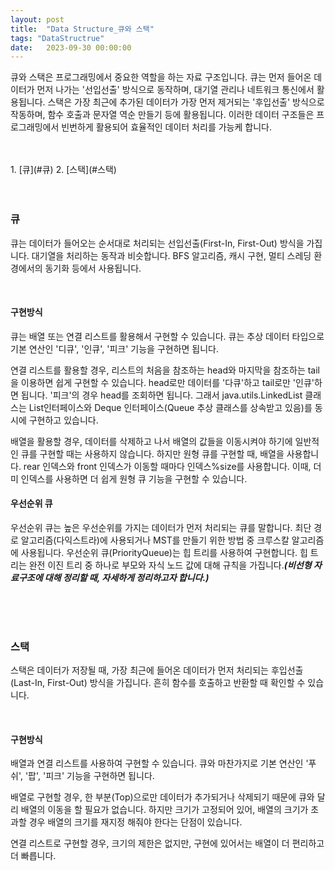 ```yaml
---
layout: post
title:  "Data Structure_큐와 스택"
tags: "DataStructrue"
date:   2023-09-30 00:00:00
---
```


큐와 스택은 프로그래밍에서 중요한 역할을 하는 자료 구조입니다. 큐는 먼저 들어온 데이터가 먼저 나가는 '선입선출' 방식으로 동작하며, 대기열 관리나 네트워크 통신에서 활용됩니다. 스택은 가장 최근에 추가된 데이터가 가장 먼저 제거되는 '후입선출' 방식으로 작동하며, 함수 호출과 문자열 역순 만들기 등에 활용됩니다. 이러한 데이터 구조들은 프로그래밍에서 빈번하게 활용되어 효율적인 데이터 처리를 가능케 합니다.

<br>
<br>
1. [큐](#큐)
2. [스택](#스택)

<br>
<br>
<br>

### **큐**
큐는 데이터가 들어오는 순서대로 처리되는 선입선출(First-In, First-Out) 방식을 가집니다. 대기열을 처리하는 동작과 비슷합니다. BFS 알고리즘, 캐시 구현, 멀티 스레딩 환경에서의 동기화 등에서 사용됩니다. 

<br>

#### **구현방식**
큐는 배열 또는 연결 리스트를 활용해서 구현할 수 있습니다. 큐는 추상 데이터 타입으로 기본 연산인 '디큐', '인큐', '피크' 기능을 구현하면 됩니다. 

연결 리스트를 활용할 경우, 리스트의 처음을 참조하는 head와 마지막을 참조하는 tail을 이용하면 쉽게 구현할 수 있습니다. head로만 데이터를 '다큐'하고 tail로만 '인큐'하면 됩니다. '피크'의 경우 head를 조회하면 됩니다. 그래서 java.utils.LinkedList 클래스는 List인터페이스와 Deque 인터페이스(Queue 추상 클래스를 상속받고 있음)를 동시에 구현하고 있습니다.

배열을 활용할 경우, 데이터를 삭제하고 나서 배열의 값들을 이동시켜야 하기에 일반적인 큐를 구현할 때는 사용하지 않습니다. 하지만 원형 큐를 구현할 때, 배열을 사용합니다. rear 인덱스와 front 인덱스가 이동할 때마다 인덱스%size를 사용합니다. 이때, 더미 인덱스를 사용하면 더 쉽게 원형 큐 기능을 구현할 수 있습니다.

#### **우선순위 큐**
우선순위 큐는 높은 우선순위를 가지는 데이터가 먼저 처리되는 큐를 말합니다. 최단 경로 알고리즘(다익스트라)에 사용되거나 MST를 만들기 위한 방법 중 크루스칼 알고리즘에 사용됩니다. 우선순위 큐(PriorityQueue)는 힙 트리를 사용하여 구현합니다. 힙 트리는 완전 이진 트리 중 하나로 부모와 자식 노드 값에 대해 규칙을 가집니다.***(비선형 자료구조에 대해 정리할 때, 자세하게 정리하고자 합니다.)***

<br>
<br>
<br>

### **스택**
스택은 데이터가 저장될 때, 가장 최근에 들어온 데이터가 먼저 처리되는 후입선출(Last-In, First-Out) 방식을 가집니다. 흔히 함수를 호출하고 반환할 때 확인할 수 있습니다.

<br>

#### **구현방식**
배열과 연결 리스트를 사용하여 구현할 수 있습니다. 큐와 마찬가지로 기본 연산인 '푸쉬', '팝', '피크' 기능을 구현하면 됩니다. 

배열로 구현할 경우, 한 부분(Top)으로만 데이터가 추가되거나 삭제되기 때문에 큐와 달리 배열의 이동을 할 필요가 없습니다. 하지만 크기가 고정되어 있어, 배열의 크기가 초과할 경우 배열의 크기를 재지정 해줘야 한다는 단점이 있습니다.

연결 리스트로 구현할 경우, 크기의 제한은 없지만, 구현에 있어서는 배열이 더 편리하고 더 빠릅니다. 